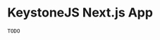 <!--[meta]
section: apps
title: KeystoneJS Next.js App
[meta]-->

# KeystoneJS Next.js App

```DOCS_TODO
TODO
```
